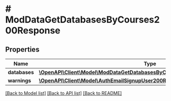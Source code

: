 # # ModDataGetDatabasesByCourses200Response

## Properties

Name | Type | Description | Notes
------------ | ------------- | ------------- | -------------
**databases** | [**\OpenAPI\Client\Model\ModDataGetDatabasesByCourses200ResponseDatabasesInner[]**](ModDataGetDatabasesByCourses200ResponseDatabasesInner.md) |  |
**warnings** | [**\OpenAPI\Client\Model\AuthEmailSignupUser200ResponseWarningsInner[]**](AuthEmailSignupUser200ResponseWarningsInner.md) |  | [optional]

[[Back to Model list]](../../README.md#models) [[Back to API list]](../../README.md#endpoints) [[Back to README]](../../README.md)
